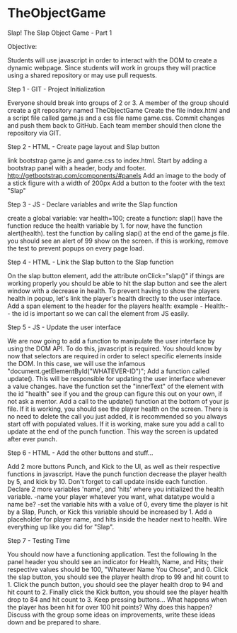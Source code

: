 # TheObjectGame
Slap!
The Slap Object Game - Part 1

Objective:

Students will use javascript in order to interact with the DOM to create a dynamic webpage. Since students will work in groups they will practice using a shared repository or may use pull requests.

Step 1 - GIT - Project Initialization

Everyone should break into groups of 2 or 3.
A member of the group should create a git repository named TheObjectGame
Create the file index.html and a script file called game.js and a css file name game.css.
Commit changes and push them back to GitHub.
Each team member should then clone the repository via GIT.



Step 2 - HTML - Create page layout and Slap button

link bootstrap game.js and game.css to index.html.
Start by adding a bootstrap panel with a header, body and footer. http://getbootstrap.com/components/#panels
Add an image to the body of a stick figure with a width of 200px
Add a button to the footer with the text "Slap"



Step 3 - JS - Declare variables and write the Slap function

create a global variable: var health=100;
create a function: slap()
have the function reduce the health variable by 1.
for now, have the function alert(health).
test the function by calling slap() at the end of the game.js file.
you should see an alert of 99 show on the screen.
if this is working, remove the test to prevent popups on every page load.



Step 4 - HTML - Link the Slap button to the Slap function

On the slap button element, add the attribute onClick="slap()"
if things are working properly you should be able to hit the slap button and see the alert window with a decrease in health.
To prevent having to show the players health in popup, let's link the player's health directly to the user interface.
Add a span element to the header for the players health: example - Health:--
the id is important so we can call the element from JS easily.



Step 5 - JS - Update the user interface

We are now going to add a function to manipulate the user interface by using the DOM API.
To do this, javascript is required.
You should know by now that selectors are required in order to select specific elements inside the DOM.
In this case, we will use the infamous "document.getElementById("WHATEVER-ID")";
Add a function called update(). This will be responsible for updating the user interface whenever a value changes.
have the function set the "innerText" of the element with the id "health"
see if you and the group can figure this out on your own, if not ask a mentor.
Add a call to the update() function at the bottom of your js file. If it is working, you should see the player health on the screen.
There is no need to delete the call you just added, it is recommended so you always start off with populated values.
If it is working, make sure you add a call to update at the end of the punch function. This way the screen is updated after ever punch.


Step 6 - HTML - Add the other buttons and stuff...

Add 2 more buttons Punch, and Kick to the UI, as well as their respective functions in javascript.
Have the punch function decrease the player health by 5, and kick by 10.
Don't forget to call update inside each function.
Declare 2 more variables 'name', and 'hits' where you initialized the health variable. -name your player whatever you want, what datatype would a name be? -set the variable hits with a value of 0, every time the player is hit by a Slap, Punch, or Kick this variable should be increased by 1.
Add a placeholder for player name, and hits inside the header next to health.
Wire everything up like you did for "Slap".


Step 7 - Testing Time

You should now have a functioning application. Test the following
In the panel header you should see an indicator for Health, Name, and Hits; their respective values should be 100, "Whatever Name You Chose", and 0.
Click the slap button, you should see the player health drop to 99 and hit count to 1.
Click the punch button, you should see the player health drop to 94 and hit count to 2.
Finally click the Kick button, you should see the player health drop to 84 and hit count to 3.
Keep pressing buttons... What happens when the player has been hit for over 100 hit points? Why does this happen?
Discuss with the group some ideas on improvements, write these ideas down and be prepared to share.
